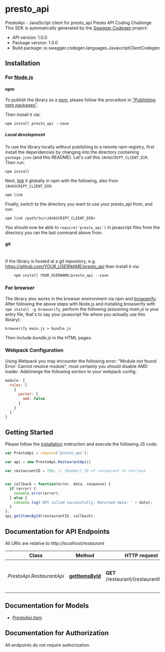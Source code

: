 # presto_api

PrestoApi - JavaScript client for presto_api
Presto API Coding Challenge
This SDK is automatically generated by the [Swagger Codegen](https://github.com/swagger-api/swagger-codegen) project:

- API version: 1.0.0
- Package version: 1.0.0
- Build package: io.swagger.codegen.languages.JavascriptClientCodegen

## Installation

### For [Node.js](https://nodejs.org/)

#### npm

To publish the library as a [npm](https://www.npmjs.com/),
please follow the procedure in ["Publishing npm packages"](https://docs.npmjs.com/getting-started/publishing-npm-packages).

Then install it via:

```shell
npm install presto_api --save
```

##### Local development

To use the library locally without publishing to a remote npm registry, first install the dependencies by changing 
into the directory containing `package.json` (and this README). Let's call this `JAVASCRIPT_CLIENT_DIR`. Then run:

```shell
npm install
```

Next, [link](https://docs.npmjs.com/cli/link) it globally in npm with the following, also from `JAVASCRIPT_CLIENT_DIR`:

```shell
npm link
```

Finally, switch to the directory you want to use your presto_api from, and run:

```shell
npm link /path/to/<JAVASCRIPT_CLIENT_DIR>
```

You should now be able to `require('presto_api')` in javascript files from the directory you ran the last 
command above from.

#### git
#
If the library is hosted at a git repository, e.g.
https://github.com/YOUR_USERNAME/presto_api
then install it via:

```shell
    npm install YOUR_USERNAME/presto_api --save
```

### For browser

The library also works in the browser environment via npm and [browserify](http://browserify.org/). After following
the above steps with Node.js and installing browserify with `npm install -g browserify`,
perform the following (assuming *main.js* is your entry file, that's to say your javascript file where you actually 
use this library):

```shell
browserify main.js > bundle.js
```

Then include *bundle.js* in the HTML pages.

### Webpack Configuration

Using Webpack you may encounter the following error: "Module not found: Error:
Cannot resolve module", most certainly you should disable AMD loader. Add/merge
the following section to your webpack config:

```javascript
module: {
  rules: [
    {
      parser: {
        amd: false
      }
    }
  ]
}
```

## Getting Started

Please follow the [installation](#installation) instruction and execute the following JS code:

```javascript
var PrestoApi = require('presto_api');

var api = new PrestoApi.RestaurantApi()

var restaurantID = 789; // {Number} ID of restaurant to retrieve


var callback = function(error, data, response) {
  if (error) {
    console.error(error);
  } else {
    console.log('API called successfully. Returned data: ' + data);
  }
};
api.getItemsById(restaurantID, callback);

```

## Documentation for API Endpoints

All URIs are relative to *http://localhost/restaurant*

Class | Method | HTTP request | Description
------------ | ------------- | ------------- | -------------
*PrestoApi.RestaurantApi* | [**getItemsById**](docs/RestaurantApi.md#getItemsById) | **GET** /restaurant/{restaurantID}/item | Retrive list of menu items available at restaurant


## Documentation for Models

 - [PrestoApi.Item](docs/Item.md)


## Documentation for Authorization

 All endpoints do not require authorization.

